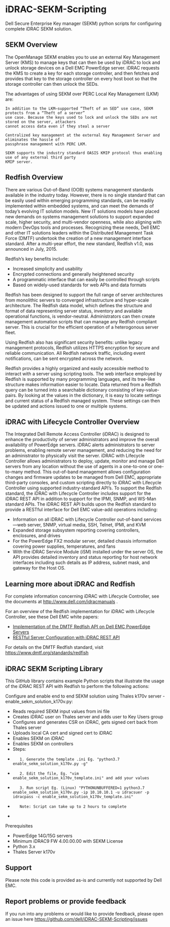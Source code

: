 # iDRAC-SEKM-Scripting

Dell Secure Enterprise Key manager (SEKM) python scripts for configuring complete iDRAC SEKM solution. 

## SEKM Overview

The OpenManage SEKM enables you to use an external Key Management Server (KMS) to manage keys that can then be used by
iDRAC to lock and unlock storage devices on a Dell EMC PowerEdge server. iDRAC requests the KMS to create a key for each
storage controller, and then fetches and provides that key to the storage controller on every host boot so that the
storage controller can then unlock the SEDs.

The advantages of using SEKM over PERC Local Key Management (LKM) are:

    In addition to the LKM–supported “Theft of an SED” use case, SEKM protects from a “Theft of a server”
    use case. Because the keys used to lock and unlock the SEDs are not stored on the server, attackers
    cannot access data even if they steal a server

    Centralized key management at the external Key Management Server and eliminates the hassle of
    passphrase management with PERC LKM.

    SEKM supports the industry standard OASIS KMIP protocol thus enabling use of any external third party
    KMIP server.

## Redfish Overview

There are various Out-of-Band (OOB) systems management standards available in the industry today. However, there is no
single standard that can be easily used within emerging programming standards, can be readily implemented within
embedded systems, and can meet the demands of today’s evolving IT solution models. New IT solutions models have placed
new demands on systems management solutions to support expanded scale, higher security, and multi-vendor openness, while
also aligning with modern DevOps tools and processes. Recognizing these needs, Dell EMC and other IT solutions leaders
within the Distributed Management Task Force (DMTF) undertook the creation of a new management interface standard. After
a multi-year effort, the new standard, Redfish v1.0, was announced in July, 2015.

Redfish’s key benefits include:

* Increased simplicity and usability
* Encrypted connections and generally heightened security
* A programmatic interface that can easily be controlled through scripts
* Based on widely-used standards for web APIs and data formats

Redfish has been designed to support the full range of server architectures from monolithic servers to converged
infrastructure and hyper-scale architecture. The Redfish data model, which defines the structure and format of data
representing server status, inventory and available operational functions, is vendor-neutral. Administrators can then
create management automation scripts that can manage any Redfish compliant server. This is crucial for the efficient
operation of a heterogonous server fleet.

Using Redfish also has significant security benefits: unlike legacy management protocols, Redfish utilizes HTTPS
encryption for secure and reliable communication. All Redfish network traffic, including event notifications, can be
sent encrypted across the network.

Redfish provides a highly organized and easily accessible method to interact with a server using scripting tools. The
web interface employed by Redfish is supported by many programming languages, and its tree-like structure makes
information easier to locate. Data returned from a Redfish query can be turned into a searchable dictionary consisting
of key-value-pairs. By looking at the values in the dictionary, it is easy to locate settings and current status of a
Redfish managed system. These settings can then be updated and actions issued to one or multiple systems.

## iDRAC with Lifecycle Controller Overview

The Integrated Dell Remote Access Controller (iDRAC) is designed to enhance the productivity of server administrators
and improve the overall availability of PowerEdge servers. iDRAC alerts administrators to server problems, enabling
remote server management, and reducing the need for an administrator to physically visit the server. iDRAC with
Lifecycle Controller allows administrators to deploy, update, monitor and manage Dell servers from any location without
the use of agents in a one-to-one or one-to-many method. This out-of-band management allows configuration changes and
firmware updates to be managed from Dell EMC, appropriate third-party consoles, and custom scripting directly to iDRAC
with Lifecycle Controller using supported industry-standard API’s. To support the Redfish standard, the iDRAC with
Lifecycle Controller includes support for the iDRAC REST API in addition to support for the IPMI, SNMP, and WS-Man
standard APIs. The iDRAC REST API builds upon the Redfish standard to provide a RESTful interface for Dell EMC value-add
operations including:

* Information on all iDRAC with Lifecycle Controller out-of-band services—web server, SNMP, virtual media, SSH, Telnet,
  IPMI, and KVM
* Expanded storage subsystem reporting covering controllers, enclosures, and drives
* For the PowerEdge FX2 modular server, detailed chassis information covering power supplies, temperatures, and fans
* With the iDRAC Service Module (iSM) installed under the server OS, the API provides detailed inventory and status
  reporting for host network interfaces including such details as IP address, subnet mask, and gateway for the Host OS.

## Learning more about iDRAC and Redfish

For complete information concerning iDRAC with Lifecycle Controller, see the documents
at http://www.dell.com/idracmanuals .

For an overview of the Redfish implementation for iDRAC with Lifecycle Controller, see these Dell EMC white papers:

- [Implementation of the DMTF Redfish API on Dell EMC PowerEdge Servers](http://en.community.dell.com/techcenter/extras/m/white_papers/20442330)
- [RESTful Server Configuration with iDRAC REST API](http://en.community.dell.com/techcenter/extras/m/white_papers/20443207)

For details on the DMTF Redfish standard, visit https://www.dmtf.org/standards/redfish

## iDRAC SEKM Scripting Library

This GitHub library contains example Python scripts that illustrate the usage of the iDRAC REST API with Redfish to
perform the following actions:

Configure and enable end to end SEKM solution using Thales k170v server - enable_sekm_solution_k170v.py:

* Reads required SEKM input values from ini file
* Creates iDRAC user on Thales server and adds user to Key Users group
* Configures and generates CSR on iDRAC, gets signed cert back from Thales server
* Uploads local CA cert and signed cert to iDRAC
* Enables SEKM on iDRAC
* Enables SEKM on controllers
* Steps:
*        1. Generate the template .ini Eg. "python3.7 enable_sekm_solution_k170v.py -g"
*        2. Edit the file, Eg. "vim enable_sekm_solution_k170v_template.ini" and add your values
*        3. Run script Eg. (Linux) "PYTHONUNBUFFERED=1 python3.7 enable_sekm_solution_k170v.py -ip 10.10.10.1 -u idracsuer -p idracpass -c enable_sekm_solution_k170v_template.ini"
*        Note: Script can take up to 2 hours to complete
*

Prerequisites

* PowerEdge 14G/15G servers
* Minimum iDRAC9 FW 4.00.00.00 with SEKM License
* Python 3.x
* Thales Server k170v

## Support

Please note this code is provided as-is and currently not supported by Dell EMC.

## Report problems or provide feedback

If you run into any problems or would like to provide feedback, please open an issue
here https://github.com/dell/iDRAC-SEKM-Scripting/issues 


